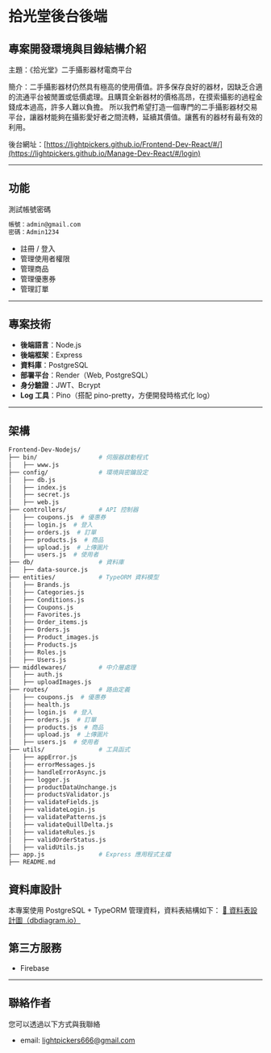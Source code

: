 # 拾光堂後台後端
## 專案開發環境與目錄結構介紹
主題：《拾光堂》二手攝影器材電商平台

簡介：二手攝影器材仍然具有極高的使用價值。許多保存良好的器材，因缺乏合適的流通平台被閒置或低價處理。且購買全新器材的價格高昂，在摸索攝影的過程金錢成本過高，許多人難以負擔。
所以我們希望打造一個專門的二手攝影器材交易平台，讓器材能夠在攝影愛好者之間流轉，延續其價值。讓舊有的器材有最有效的利用。

後台網址：[https://lightpickers.github.io/Frontend-Dev-React/#/](https://lightpickers.github.io/Manage-Dev-React/#/login)

---

## 功能

測試帳號密碼
```bash
帳號：admin@gmail.com
密碼：Admin1234
```
- 註冊 / 登入
- 管理使用者權限
- 管理商品
- 管理優惠券
- 管理訂單
 
---

## 專案技術

- **後端語言**：Node.js
- **後端框架**：Express
- **資料庫**：PostgreSQL
- **部署平台**：Render（Web, PostgreSQL）
- **身分驗證**：JWT、Bcrypt
- **Log 工具**：Pino（搭配 pino-pretty，方便開發時格式化 log）

---

## 架構

```bash
Frontend-Dev-Nodejs/
├── bin/                 # 伺服器啟動程式
│   ├── www.js
├── config/              # 環境與密鑰設定
│   ├── db.js
│   ├── index.js
│   ├── secret.js
│   ├── web.js
├── controllers/         # API 控制器
│   ├── coupons.js  # 優惠券
│   ├── login.js  # 登入
│   ├── orders.js  # 訂單
│   ├── products.js  # 商品
│   ├── upload.js  # 上傳圖片
│   ├── users.js  # 使用者
├── db/                  # 資料庫
│   ├── data-source.js
├── entities/            # TypeORM 資料模型
│   ├── Brands.js
│   ├── Categories.js
│   ├── Conditions.js
│   ├── Coupons.js
│   ├── Favorites.js
│   ├── Order_items.js
│   ├── Orders.js
│   ├── Product_images.js
│   ├── Products.js
│   ├── Roles.js
│   ├── Users.js
├── middlewares/         # 中介層處理
│   ├── auth.js
│   ├── uploadImages.js
├── routes/              # 路由定義
│   ├── coupons.js  # 優惠券
│   ├── health.js
│   ├── login.js  # 登入
│   ├── orders.js  # 訂單
│   ├── products.js  # 商品
│   ├── upload.js  # 上傳圖片
│   ├── users.js  # 使用者
├── utils/               # 工具函式
│   ├── appError.js
│   ├── errorMessages.js
│   ├── handleErrorAsync.js
│   ├── logger.js
│   ├── productDataUnchange.js
│   ├── productsValidator.js
│   ├── validateFields.js
│   ├── validateLogin.js
│   ├── validatePatterns.js
│   ├── validateQuillDelta.js
│   ├── validateRules.js
│   ├── validOrderStatus.js
│   ├── validUtils.js
├── app.js               # Express 應用程式主檔
├── README.md
```

## 資料庫設計

本專案使用 PostgreSQL + TypeORM 管理資料，資料表結構如下：
[🔗 資料表設計圖（dbdiagram.io）](https://dbdiagram.io/d/Light-Peakers-67ea32794f7afba184c42005)

## 第三方服務

- Firebase

---

## 聯絡作者
您可以透過以下方式與我聯絡
- email: lightpickers666@gmail.com
